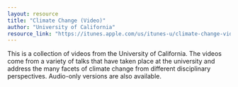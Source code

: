```yaml
---
layout: resource
title: "Climate Change (Video)"
author: "University of California"
resource_link: "https://itunes.apple.com/us/itunes-u/climate-change-video/id382085466?mt=10"
---
```


This is a collection of videos from the University of California. The videos come from a variety of talks that have taken place at the university and address the many facets of climate change from different disciplinary perspectives. Audio-only versions are also available.
